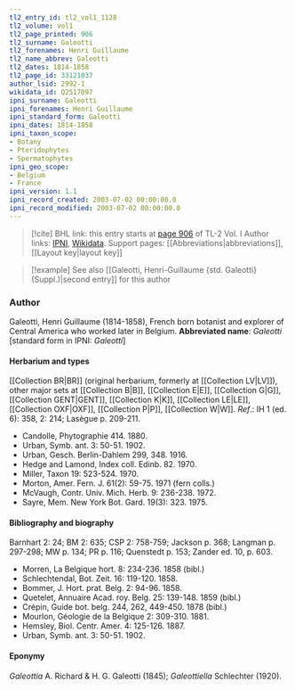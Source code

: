 ```yaml
---
tl2_entry_id: tl2_vol1_1128
tl2_volume: vol1
tl2_page_printed: 906
tl2_surname: Galeotti
tl2_forenames: Henri Guillaume
tl2_name_abbrev: Galeotti
tl2_dates: 1814-1858
tl2_page_id: 33121037
author_lsid: 2992-1
wikidata_id: Q2517097
ipni_surname: Galeotti
ipni_forenames: Henri Guillaume
ipni_standard_form: Galeotti
ipni_dates: 1814-1858
ipni_taxon_scope: 
- Botany
- Pteridophytes
- Spermatophytes
ipni_geo_scope: 
- Belgium
- France
ipni_version: 1.1
ipni_record_created: 2003-07-02 00:00:00.0
ipni_record_modified: 2003-07-02 00:00:00.0
---
```


> [!cite] BHL link: this entry starts at [page 906](https://www.biodiversitylibrary.org/page/33121037) of TL-2 Vol. I
> Author links: [IPNI](https://www.ipni.org/a/2992-1), [Wikidata](https://www.wikidata.org/wiki/Q2517097). Support pages: [[Abbreviations|abbreviations]], [[Layout key|layout key]]

> [!example] See also [[Galeotti, Henri-Guillaume {std. Galeotti} (Suppl.)|second entry]] for this author

### Author

Galeotti, Henri Guillaume (1814-1858), French born botanist and explorer of Central America who worked later in Belgium. 
**Abbreviated name**: *Galeotti* \[standard form in IPNI: *Galeotti*\]

#### Herbarium and types

[[Collection BR|BR]] (original herbarium, formerly at [[Collection LV|LV]]), other major sets at [[Collection B|B]], [[Collection E|E]], [[Collection G|G]], [[Collection GENT|GENT]], [[Collection K|K]], [[Collection LE|LE]], [[Collection OXF|OXF]], [[Collection P|P]], [[Collection W|W]].
*Ref*.: IH 1 (ed. 6): 358, 2: 214; Lasègue p. 209-211.
- Candolle, Phytographie 414. 1880.
- Urban, Symb. ant. 3: 50-51. 1902.
- Urban, Gesch. Berlin-Dahlem 299, 348. 1916.
- Hedge and Lamond, Index coll. Edinb. 82. 1970.
- Miller, Taxon 19: 523-524. 1970.
- Morton, Amer. Fern. J. 61(2): 59-75. 1971 (fern colls.)
- McVaugh, Contr. Univ. Mich. Herb. 9: 236-238. 1972.
- Sayre, Mem. New York Bot. Gard. 19(3): 323. 1975.

#### Bibliography and biography

Barnhart 2: 24; BM 2: 635; CSP 2: 758-759; Jackson p. 368; Langman p. 297-298; MW p. 134; PR p. 116; Quenstedt p. 153; Zander ed. 10, p. 603.
- Morren, La Belgique hort. 8: 234-236. 1858 (bibl.)
- Schlechtendal, Bot. Zeit. 16: 119-120. 1858.
- Bommer, J. Hort. prat. Belg. 2: 94-96. 1858.
- Quetelet, Annuaire Acad. roy. Belg. 25: 139-148. 1859 (bibl.)
- Crépin, Guide bot. belg. 244, 262, 449-450. 1878 (bibl.)
- Mourlon, Géologie de la Belgique 2: 309-310. 1881.
- Hemsley, Biol. Centr. Amer. 4: 125-126. 1887.
- Urban, Symb. ant. 3: 50-51. 1902.

#### Eponymy

*Galeottia* A. Richard & H. G. Galeotti (1845); *Galeottiella* Schlechter (1920).


